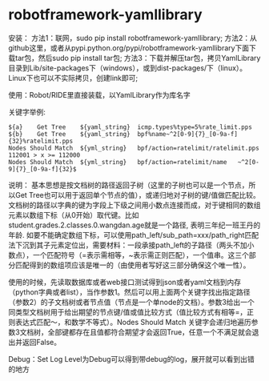 # robotframework-yamllibrary
安装：
方法1：联网，sudo pip install robotframework-yamllibrary;
方法2：从github这里，或者从pypi.python.org/pypi/robotframework-yamllibrary下面下载tar包，然后sudo pip install tar包;
方法3：下载并解压tar包，拷贝YamlLibrary目录到Lib/site-packages下（windows），或到dist-packages/下（linux）。Linux下也可以不实际拷贝，创建link即可;

使用：Robot/RIDE里直接装载，以YamlLibrary作为库名字

关键字举例:
```robotframework
${a}	Get Tree	${yaml_string}	icmp.types%type=5%rate_limit.pps
${b}	Get Tree	${yaml_string}	bpf%name~^2[0-9]{7}_[0-9a-f]{32}%ratelimit.pps
Nodes Should Match	${yml_string}	bpf/action=ratelimit/ratelimit.pps	112001 > x >= 112000
Nodes Should Match	${yml_string}	bpf/action=ratelimit/name	~^2[0-9]{7}_[0-9a-f]{32}$
```

说明：
基本思想是按文档树的路径返回子树（这里的子树也可以是一个节点，所以Get Tree也可以用于返回单个节点的值），或递归地对子树的键/值做匹配比较。文档树的路径以字典的键为字段上下级之间用小数点连接而成，对于键相同的数组元素以数组下标（从0开始）取代键。比如 student.grades.2.classes.0.wangdan.age就是一个路径, 表明三年纪一班王丹的年龄. 如要不能确定数组下标，可以使用path_left/sub_path=xxx/path_right匹配法下沉到其子元素定位出，需要材料：一段承接path_left的子路径（两头不加小数点），一个匹配符号（=表示需相等，~表示需正则匹配），一个值串。这三个部分匹配得到的数组项应该是唯一的（由使用者写好这三部分确保这个唯一性）。

使用的时候，先读取数据库或者web接口测试得到json或者yaml文档到内存（python字典或者list），当作参数1。然后可以用上面两个关键字找出指定路径（参数2）的子文档树或者节点值（节点是一个单node的文档）。参数3给出一个同类型文档树用于给出期望的节点键/值或值比较方式（值比较方式有相等=，正则表达式匹配～，和数学不等式）。Nodes Should Match 关键字会递归地遍历参数3文档树，全部键都存在且值都符合期望才会返回True，任意一个不满足就会退出并返回False。


Debug：Set Log Level为Debug可以得到带debug的log，展开就可以看到出错的地方
